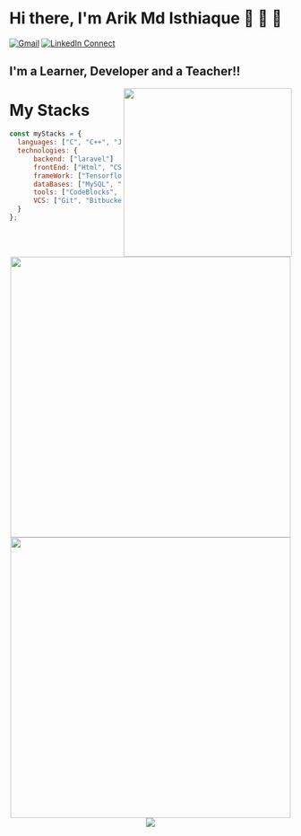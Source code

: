 # Hi there, I'm Arik Md Isthiaque 👋 👋 👋
[![Gmail](https://img.shields.io/badge/%20-Send%20Mail-black?color=14171A&labelColor=ef5350&logo=gmail&logoColor=ffffff)](mailto:arikbncc@gmail.com?subject=From%20GitHub&body=Hi,%20there.%20Found%20you%20from%20GitHub.)
[![LinkedIn Connect](https://img.shields.io/badge/%20-Connect-black?color=14171A&labelColor=1DA1F2&logo=linkedin&logoColor=ffffff)](https://www.linkedin.com/in/arik1155001/)

## I'm a Learner, Developer and a Teacher!!

<img width="300" align="right" src="https://emoji.gg/assets/emoji/9109_Sad_Cat_Thumbs_Up.png">



# My Stacks

```js
const myStacks = {
  languages: ["C", "C++", "Java", "php", "Python",  "Assembly", "SWI Prolog"],
  technologies: {
      backend: ["laravel"]
      frontEnd: ["Html", "CSS", "JS", "Vue.js"],
      frameWork: ["Tensorflow", "Keras", "Tesseract", "OpenCV", "OpenGL"],
      dataBases: ["MySQL", "Oracle", "SqLite"],
      tools: ["CodeBlocks", "Atom", "VScode", "NetBeans", "PyCharm", "PhpStorm", "CLion", "Terminal", "Spyder", "Andriod Studio", "Anaconda", "Raspberry Pi", "Arduino", "VMware", "AutoDesk", "MatLab", "Weka", "Balsamiq", "Figma", "shell", "fish", "Latex", "BisKits"],
      VCS: ["Git", "Bitbucket","GitHub"],
  }
};
```
<p align="center">
  <img width="500" src="https://github-readme-stats.vercel.app/api/top-langs/?username=arik096&theme=light&hide_langs_below=0&layout=compact&langs_count=20" />
  <img width="500" src="https://github-readme-stats.vercel.app/api?username=arik096&show_icons=true">
  <img alig src="https://github-profile-trophy.vercel.app/?username=arik096&column=6&rank=SSS,SS,S,AAA,AA,A,B,C" />
</p



